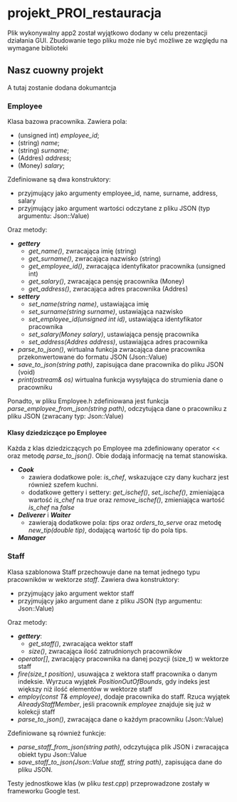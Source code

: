 # projekt_PROI_restauracja

Plik wykonywalny app2 został wyjątkowo dodany w celu prezentacji działania GUI.
Zbudowanie tego pliku może nie być możliwe ze względu na wymagane biblioteki

## Nasz cuowny projekt
A tutaj zostanie dodana dokumantcja

### Employee
Klasa bazowa pracownika. Zawiera pola:
- (unsigned int) *employee_id*;
- (string) *name*;
- (string) *surname*;
- (Addres) *address*;
- (Money) *salary*;

Zdefiniowane są dwa konstruktory:
- przyjmujący jako argumenty employee_id, name, surname, address, salary
- przyjmujący jako argument wartości odczytane z pliku JSON (typ argumentu: Json::Value)

Oraz metody:
- ***gettery***
    - *get_name()*, zwracająca imię (string)
    - *get_surname()*, zwracająca nazwisko (string)
    - *get_employee_id()*, zwracająca identyfikator pracownika (unsigned int)
    - *get_salary()*, zwracająca pensję pracownika (Money)
    - *get_address()*, zwracająca adres pracownika (Addres)
- ***settery***
    - *set_name(string name)*, ustawiająca imię
    - *set_surname(string surname)*, ustawiająca nazwisko
    - *set_employee_id(unsigned int id)*, ustawiająca identyfikator pracownika
    - *set_salary(Money salary)*, ustawiająca pensję pracownika
    - *set_address(Addres address)*, ustawiająca adres pracownika
- *parse_to_json()*, wirtualna funkcja zwracająca dane pracownika przekonwertowane do formatu JSON (Json::Value)
- *save_to_json(string path)*, zapisująca dane pracownika do pliku JSON (void)
- *print(ostream& os)* wirtualna funkcja wysyłająca do strumienia dane o pracowniku

Ponadto, w pliku Employee.h zdefiniowana jest funkcja *parse_employee_from_json(string path)*, odczytująca dane o pracowniku z pliku JSON (zwracany typ: Json::Value)

#### Klasy dziedziczące po Employee
Każda z klas dziedziczących po Employee ma zdefiniowany operator << oraz metodę *parse_to_json()*. Obie dodają informację na temat stanowiska.
- ***Cook***
    - zawiera dodatkowe pole: *is_chef*, wskazujące czy dany kucharz jest również szefem kuchni.
    - dodatkowe gettery i settery: *get_ischef()*, *set_ischef()*, zmieniająca wartość *is_chef* na *true* oraz *remove_ischef()*, zmieniająca wartość *is_chef* na *false*
- ***Deliverer*** i ***Waiter***
    - zawierają dodatkowe pola: *tips* oraz *orders_to_serve* oraz metodę *new_tip(double tip)*, dodającą wartość tip do pola tips.
- ***Manager***

### Staff
Klasa szablonowa Staff przechowuje dane na temat jednego typu pracowników w wektorze *staff*.
Zawiera dwa konstruktory:
- przyjmujący jako argument wektor staff
- przyjmujący jako argument dane z pliku JSON (typ argumentu: Json::Value)

Oraz metody:
- ***gettery***:
    - *get_staff()*, zwracająca wektor staff
    - *size()*, zwracająca ilość zatrudnionych pracowników
- *operator[]*, zwracający pracownika na danej pozycji (size_t) w wektorze staff
- *fire(size_t position)*, usuwająca z wektora staff pracownika o danym indeksie. Wyrzuca wyjątek *PositionOutOfBounds*, gdy indeks jest większy niż ilość elementów w wektorze staff
- *employ(const T& employee)*, dodaje pracownika do staff. Rzuca wyjątek *AlreadyStaffMember*, jeśli pracownik *employee* znajduje się już w kolekcji staff
- *parse_to_json()*, zwracająca dane o każdym pracowniku (Json::Value)

Zdefiniowane są również funkcje:
- *parse_staff_from_json(string path)*, odczytująca plik JSON i zwracająca obiekt typu Json::Value
- *save_staff_to_json(Json::Value staff, string path)*, zapisująca dane do pliku JSON.


Testy jednostkowe klas (w pliku *test.cpp*) przeprowadzone zostały w frameworku Google test. 

